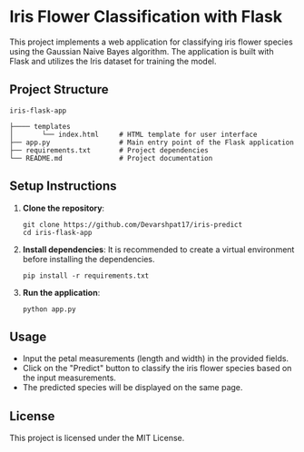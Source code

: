 # Iris Flower Classification with Flask

This project implements a web application for classifying iris flower species using the Gaussian Naive Bayes algorithm. The application is built with Flask and utilizes the Iris dataset for training the model.

## Project Structure

```
iris-flask-app

├──── templates
│       └── index.html     # HTML template for user interface
├── app.py                 # Main entry point of the Flask application   
├── requirements.txt       # Project dependencies
└── README.md              # Project documentation
```

## Setup Instructions

1. **Clone the repository**:
   ```
   git clone https://github.com/Devarshpat17/iris-predict
   cd iris-flask-app
   ```

2. **Install dependencies**:
   It is recommended to create a virtual environment before installing the dependencies.
   ```
   pip install -r requirements.txt
   ```

3. **Run the application**:
   ```
   python app.py
   ```



## Usage

- Input the petal measurements (length and width) in the provided fields.
- Click on the "Predict" button to classify the iris flower species based on the input measurements.
- The predicted species will be displayed on the same page.

## License

This project is licensed under the MIT License.
